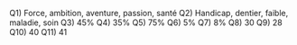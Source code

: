 Q1) Force, ambition, aventure, passion, santé
Q2) Handicap, dentier, faible, maladie, soin
Q3) 45%
Q4) 35%
Q5) 75%
Q6) 5%
Q7) 8%
Q8) 30
Q9) 28
Q10) 40
Q11) 41

